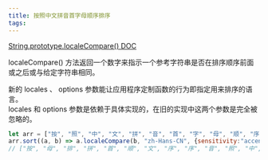 ```yaml
---
title: 按照中文拼音首字母顺序排序
tags:
---
```


[String.prototype.localeCompare() DOC](https://developer.mozilla.org/zh-CN/docs/Web/JavaScript/Reference/Global_Objects/String/localeCompare)

localeCompare() 方法返回一个数字来指示一个参考字符串是否在排序顺序前面或之后或与给定字符串相同。

新的 locales 、 options 参数能让应用程序定制函数的行为即指定用来排序的语言。  
locales 和 options 参数是依赖于具体实现的，在旧的实现中这两个参数是完全被忽略的。

```javascript
let arr = ["按", "照", "中", "文", "拼", "音", "首", "字", "母", "顺", "序", "排", "序"];
arr.sort((a, b) => a.localeCompare(b, "zh-Hans-CN", {sensitivity:"accent"}))
// ["按", "母", "排", "拼", "首", "顺", "文", "序", "序", "音", "照", "中", "字"]
```
